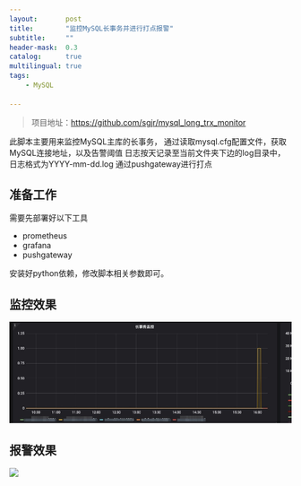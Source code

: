 ```yaml
---
layout:       post
title:        "监控MySQL长事务并进行打点报警"
subtitle:     ""
header-mask:  0.3
catalog:      true
multilingual: true
tags:
    - MySQL

---
```



> 项目地址：https://github.com/sgjr/mysql_long_trx_monitor


此脚本主要用来监控MySQL主库的长事务， 通过读取mysql.cfg配置文件，获取MySQL连接地址，以及告警阈值 日志按天记录至当前文件夹下边的log目录中，日志格式为YYYY-mm-dd.log 通过pushgateway进行打点

## 准备工作
需要先部署好以下工具

- prometheus
- grafana
- pushgateway

安装好python依赖，修改脚本相关参数即可。

## 监控效果
![](image/monitor_view_20190529.png)
## 报警效果

![](https://s1.51cto.com/images/blog/201905/29/cd8755aad1ec2f9b04ff3a4bbca7ed3b.png?x-oss-process=image/watermark,size_16,text_QDUxQ1RP5Y2a5a6i,color_FFFFFF,t_100,g_se,x_10,y_10,shadow_90,type_ZmFuZ3poZW5naGVpdGk=)


